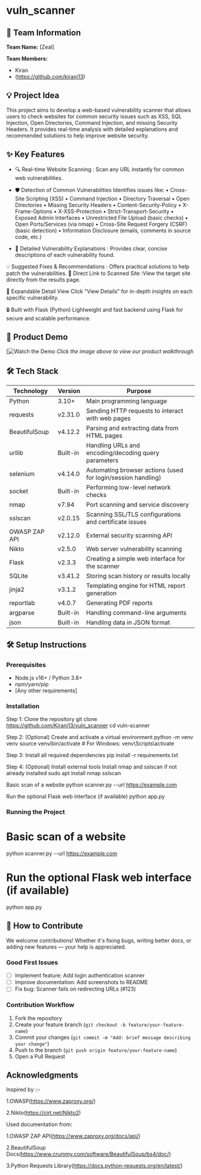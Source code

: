 # vuln_scanner 

## 👥 Team Information
**Team Name:** [Zeal]  

**Team Members:**
- Kiran
- (https://github.com/kiranj13) 

## 💡 Project Idea
This project aims to develop a web-based vulnerability scanner that allows users to check websites for common security issues such as XSS, SQL Injection, Open Directories, Command Injection, and missing Security Headers. It provides real-time analysis with detailed explanations and recommended solutions to help improve website security.

## ✨ Key Features
- 🔍  Real-time Website Scanning : Scan any URL instantly for common web vulnerabilities.

- 🛡️ Detection of Common Vulnerabilities
       Identifies issues like:
      • Cross-Site Scripting (XSS)
      •  Command Injection
      •  Directory Traversal
      •  Open Directories
      •  Missing Security Headers
      •  Content-Security-Policy
      •  X-Frame-Options
      •  X-XSS-Protection
      •  Strict-Transport-Security
      •  Exposed Admin Interfaces
      •  Unrestricted File Upload (basic checks)
      •  Open Ports/Services (via nmap)
      •  Cross-Site Request Forgery (CSRF) (basic detection)
      •  Information Disclosure (emails, comments in source code, etc.)
  
 - 📝 Detailed Vulnerability Explanations : Provides clear, concise descriptions of each vulnerability found.

💡 Suggested Fixes & Recommendations : Offers practical solutions to help patch the vulnerabilities.
🔗 Direct Link to Scanned Site :View the target site directly from the results page.

📄 Expandable Detail View
Click "View Details" for in-depth insights on each specific vulnerability.

🔒 Built with Flask (Python)
Lightweight and fast backend using Flask for secure and scalable performance.

## 🎥 Product Demo
[![Watch the Demo](https://drive.google.com/file/d/1QlpbWIH975sw5iH-mlvA21cK9G_5Hkre/view?usp=drive_link)
*Click the image above to view our product walkthrough*

## 🛠️ Tech Stack
| Technology        | Version  | Purpose                                                      |
| ----------------- | -------- | ------------------------------------------------------------ |
| Python            | 3.10+    | Main programming language                                    |
| requests          | v2.31.0  | Sending HTTP requests to interact with web pages             |
| BeautifulSoup     | v4.12.2  | Parsing and extracting data from HTML pages                  |
| urllib            | Built-in | Handling URLs and encoding/decoding query parameters         |
| selenium          | v4.14.0  | Automating browser actions (used for login/session handling) |
| socket            | Built-in | Performing low-level network checks                          |
| nmap              | v7.94    | Port scanning and service discovery                          |
| sslscan           | v2.0.15  | Scanning SSL/TLS configurations and certificate issues       |
| OWASP ZAP API     | v2.12.0  | External security scanning API                               |
| Nikto             | v2.5.0   | Web server vulnerability scanning                            |
| Flask             | v2.3.3   | Creating a simple web interface for the scanner              |
| SQLite            | v3.41.2  | Storing scan history or results locally                      |
| jinja2            | v3.1.2   | Templating engine for HTML report generation                 |
| reportlab         | v4.0.7   | Generating PDF reports                                       |
| argparse          | Built-in | Handling command-line arguments                              |
| json              | Built-in | Handling data in JSON format                                 |


## 🛠️ Setup Instructions

### Prerequisites
- Node.js v16+ / Python 3.8+
- npm/yarn/pip
- [Any other requirements]

### Installation
Step 1: Clone the repository
git clone https://github.com/Kiranj13/vuln_scanner
cd vuln-scanner

Step 2: (Optional) Create and activate a virtual environment
python -m venv venv
source venv/bin/activate   # For Windows: venv\Scripts\activate

 Step 3: Install all required dependencies
pip install -r requirements.txt

 Step 4: (Optional) Install external tools
 Install nmap and sslscan if not already installed
sudo apt install nmap sslscan  

 Basic scan of a website
python scanner.py --url https://example.com

 Run the optional Flask web interface (if available)
python app.py


### Running the Project
# Basic scan of a website
python scanner.py --url https://example.com

# Run the optional Flask web interface (if available)
python app.py


## 🤝 How to Contribute
We welcome contributions! Whether it's fixing bugs, writing better docs, or adding new features — your help is appreciated.

### Good First Issues
- [ ] Implement feature: Add login authentication scanner
- [ ] Improve documentation: Add screenshots to README
- [ ] Fix bug: Scanner fails on redirecting URLs (#123)

### Contribution Workflow
1. Fork the repository
2. Create your feature branch (`git checkout -b feature/your-feature-name`)
3. Commit your changes (`git commit -m "Add: brief message describing your change"`)
4. Push to the branch (`git push origin feature/your-feature-name`)
5. Open a Pull Request


## Acknowledgments
Inspired by ::-

1.OWASP(https://www.zaproxy.org/)

2.Nikto(https://cirt.net/Nikto2)


Used documentation from:

1.OWASP ZAP API(https://www.zaproxy.org/docs/api/)

2.BeautifulSoup Docs(https://www.crummy.com/software/BeautifulSoup/bs4/doc/)

3.Python Requests Library(https://docs.python-requests.org/en/latest/)
